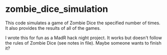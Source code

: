 # zombie_dice_simulation
This code simulates a game of Zombie Dice the specified number of times. 
It also provides the results of all of the games.

I wrote this for fun as a MadR hack night project. It works but doesn't
follow the rules of Zombie Dice (see notes in file). Maybe someone wants
to finish it?
